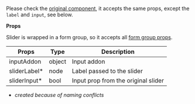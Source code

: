 Please check the [original component](https://patternfly-react-pf3.surge.sh/?path=/story/patternfly-react-forms-and-controls-slider--slider), it accepts the same props, except the `label` and `input`, see below.

**Props**

Slider is wrapped in a form group, so it accepts all [form group props](/renderer/component-api#formgroupwrappedcomponents).

|Props|Type|Description|
|-----|----|-----------|
|inputAddon|object|Input addon|
|sliderLabel*|node|Label passed to the slider|
|sliderInput*|bool|Input prop from the original slider|

* *created because of naming conflicts*